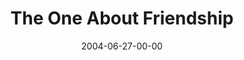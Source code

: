 ---
layout: message
category: message
series: "The One About Coffee"
title: "The One About Friendship"
date: 2004-06-27-00-00
message_id: 165
audio: "http://s3.amazonaws.com/crossroads-media/messages/audio/TOAC_04_06-27-04_The_One_About_friendship.mp3"
audio-duration: "40:37"
tag: 
 - relationship
 - friends
 - coffee
 - community
 - small-group
 - flv
 - wells
 - friendship
explicit: false
---